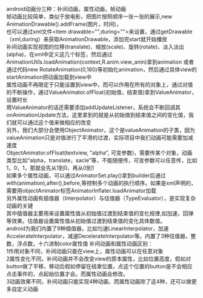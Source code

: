 android动画分三种：补间动画，属性动画，帧动画  
帧动画比较简单，类似于放电影，把图片按照顺序一张一张的展示,new AnimationDrawable().addFrame(图片，时间)，  
也可以通过xml文件<animation-list><item drawable="",during="">来设置，通过getDrawable（xml,during）来获取AnimationDrawable，添加完start就开始播放  
补间动画实现视图的位移(translate)、缩放(scale)、旋转(rotate)、淡入淡出(alpha)，在xml中定义这几个标签，然后通过AnimationUtils.loadAnimation(context,R.anim.view_anin)拿到animation
或者通过代码new RotateAnimation(0,180)等初始化animation，然后通过具体view的startAnimation把动画加载到view中  
属性动画不再限定于只能设置到view中，而可以作用在所有的对象上，通过对值的不断操作，通过ValueAnimator.ofFloat(初始值，结束值)拿到ValueAnimator，设置时长  
用ValueAnimator的话还需要添加addUpdateListener，系统会不断回调其onAnimationUpdate方法，这里拿到的就是从初始值到结束值之间的变化值，我们就可以通过这个值来做相应的改变  
另外，我们大部分会使用ObjectAnimator，这个是valueAnimation的子类，因为valueAnimation只是对值进行了平滑的过渡，实际项目中我们动画可能需要加减速度  
ObjectAnimator.ofFloat(textview, "alpha", 可变参数)，需要传某个对象，动画类型比如“alpha，translate，sacle”等，不能随便传，可变参数可以任意传，比如1，0，1，那就会先从1到0，再从0到1  
如果多个属性动画，可以通过AnimatorSet.play()拿到builder后通过with(animation),after(),before,等控制多个动画的执行顺序。如果是xml声明的，需要用objectAnimator标签AnimatorInflater.loadAnimator加载  
另外属性动画有插值器（Interpolator）与估值器（TypeEvaluator），是实现复杂动画的关键  
其中插值器主要用来设置属性值从初始值过渡到结束值的变化规律,如加速，回弹等效果。估值器设置属性值从初始值过渡到结束值的变化具体数值。  
android为我们内置了9种插值器，比如匀速LinearInterpolator，加速AccelerateInterpolator，减速DecelerateInterpolator等。内置了3种估值器，整数，浮点数，十六进制color属性值
补间动画和属性动画区别：   
1作用对象不同，补间动画只能在view上，属性动画可以在任意对象  
2属性变化不同，补间动画并不会改变view的原本属性，比如位置高度，假如对button做了平移，移动后假如停留在结束位置，点这个位置的button是不会相应点击事件的，点起始位置才会。而属性动画会修改。  
3动画效果不同，补间动画只能实现4种动画，而属性动画除了这4种，还可以做更多自定义动画
